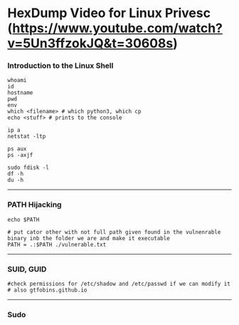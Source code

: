 # HexDump Video for Linux Privesc (https://www.youtube.com/watch?v=5Un3ffzokJQ&t=30608s)

### Introduction to the Linux Shell

```shell
whoami
id
hostname
pwd
env
which <filename> # which python3, which cp
echo <stuff> # prints to the console

ip a
netstat -ltp

ps aux
ps -axjf

sudo fdisk -l
df -h
du -h
```
---

### PATH Hijacking

```shell
echo $PATH

# put cator other with not full path given found in the vulnenrable binary inb the folder we are and make it executable
PATH = .:$PATH ./vulnerable.txt
```

---

### SUID, GUID

```shell
#check permissions for /etc/shadow and /etc/passwd if we can modify it
# also gtfobins.github.io
```

---

### Sudo

```shell

```

